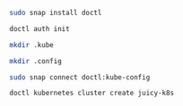 ```sh
sudo snap install doctl
```
```sh
doctl auth init
```
```sh
mkdir .kube 
```
```sh
mkdir .config
```
```sh
sudo snap connect doctl:kube-config
```
```sh
doctl kubernetes cluster create juicy-k8s
```

